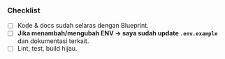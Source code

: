 ### Checklist
- [ ] Kode & docs sudah selaras dengan Blueprint.
- [ ] **Jika menambah/mengubah ENV → saya sudah update `.env.example`** dan dokumentasi terkait.
- [ ] Lint, test, build hijau.

